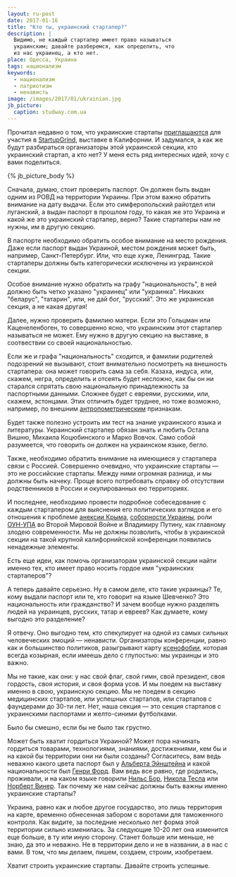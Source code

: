 ```yaml
---
layout: ru-post
date: 2017-01-16
title: "Кто ты, украинский стартапер?"
description: |
  Видимо, не каждый стартапер имеет право называться
  украинским; давайте разберемся, как определить, что
  из нас украинец, а кто нет.
place: Одесса, Украина
tags: национализм
keywords:
  - национализм
  - патриотизм
  - ненависть
image: /images/2017/01/ukrainian.jpg
jb_picture:
  caption: studway.com.ua
---
```


Прочитал недавно о том, что украинские стартапы
[приглашаются](http://ain.ua/ukrainskie-startapy-opyat-edut-na-startupgrind) для
участия в [StartupGrind](https://www.startupgrind.com/conference/), выставке
в Калифорнии. И задумался, а как же будут разбираться организаторы
этой украинской секции, кто украинский стартап, а кто нет? У меня есть
ряд интересных идей, хочу с вами поделиться.

{% jb_picture_body %}

<!--more-->

Сначала, думаю, стоит проверить паспорт. Он должен быть выдан одним
из РОВД на территории Украины. При этом важно обратить внимание на дату
выдачи. Если это симферопольский райотдел или луганский, а выдан паспорт
в прошлом году, то какая же это Украина и какой же это украинский
стартапер, верно? Такие стартаперы нам не нужны, им в другую секцию.

В паспорте необходимо обратить особое внимание на место рождения. Даже если
паспорт выдан Украиной, местом рождения может быть, например, Санкт-Петербург.
Или, что еще хуже, Ленинград. Такие стартаперы должны быть категорически исключены
из украинской секции.

Особое внимание нужно обратить на графу "национальность", в ней должно
быть четко указано "украинец" или "украинка". Никаких "беларус", "татарин",
или, не дай бог, "русский". Это же украинская секция, а не какая другая!

Далее, нужно проверить фамилию матери. Если это Гольцман или Каценеленбоген,
то совершенно ясно, что украинским этот стартапер называться не может. Ему
нужно в другую секцию на выставке, в соотвествии со своей национальностью.

Если же и графа "национальность" сходится, и фамилии родителей подозрений не
вызывают, стоит внимательно посмотреть на внешность стартапера: она
может говорить сама за себя. Казаха, индуса, или, скажем, негра, определить
и отсеять будет несложно, как бы он ни старался спрятать свою национальную принадлежность
за паспортными данными. Сложнее будет с евреями, русскими, или, скажем, эстонцами.
Этих отличить будет труднее, но тоже возможно, например, по внешним
[антропометрическим](https://ru.wikipedia.org/wiki/%D0%90%D0%BD%D1%82%D1%80%D0%BE%D0%BF%D0%BE%D0%BC%D0%B5%D1%82%D1%80%D0%B8%D1%8F)
признакам.

Будет также полезно устроить им тест на знание украинского языка и литературы.
Украинский стартапер обязан знать и любить Остапа Вишню, Михаила Коцюбинского
и Марко Вовчок. Само собой разумеется, что говорить он должен на украинском языке,
бегло.

Также, необходимо обратить внимание на имеющиеся у стартапера связи с
Россией. Совершенно очевидно, что украинские стартапы &mdash; это не российские
стартапы. Между ними огромная разница, и мы должны быть начеку. Проще всего
потребовать справку об отсутствии родственников в России и окупированных
ею территориях.

И последнее, необходимо провести подробное собеседование с каждым стартапером
для выяснения его политических взглядов и его отношения к проблеме
[анексии Крыма](https://ru.wikipedia.org/wiki/%D0%9F%D1%80%D0%B8%D1%81%D0%BE%D0%B5%D0%B4%D0%B8%D0%BD%D0%B5%D0%BD%D0%B8%D0%B5_%D0%9A%D1%80%D1%8B%D0%BC%D0%B0_%D0%BA_%D0%A0%D0%BE%D1%81%D1%81%D0%B8%D0%B9%D1%81%D0%BA%D0%BE%D0%B9_%D0%A4%D0%B5%D0%B4%D0%B5%D1%80%D0%B0%D1%86%D0%B8%D0%B8),
[соборности Украины](https://ru.wikipedia.org/wiki/%D0%94%D0%B5%D0%BD%D1%8C_%D1%81%D0%BE%D0%B1%D0%BE%D1%80%D0%BD%D0%BE%D1%81%D1%82%D0%B8_%D0%A3%D0%BA%D1%80%D0%B0%D0%B8%D0%BD%D1%8B),
роли [ОУН-УПА](https://ru.wikipedia.org/wiki/%D0%A3%D0%BA%D1%80%D0%B0%D0%B8%D0%BD%D1%81%D0%BA%D0%B0%D1%8F_%D0%BF%D0%BE%D0%B2%D1%81%D1%82%D0%B0%D0%BD%D1%87%D0%B5%D1%81%D0%BA%D0%B0%D1%8F_%D0%B0%D1%80%D0%BC%D0%B8%D1%8F)
во Второй Мировой Войне и
Владимиру Путину, как главному злодею современности. Мы не должны позволить, чтобы
в украинской секции на такой крупной калифорнийской конференции появились
ненадежные элементы.

Есть еще идеи, как помочь организаторам украинской секции найти именно тех,
кто имеет право носить гордое имя "украинских стартаперов"?

А теперь давайте серьезно. Ну в самом деле, кто такие украинцы? Те, кому
выдали паспорт или те, кто говорит на языке Шевченко? Это национальность
или гражданство? И зачем вообще нужно разделять людей на украинцев,
русских, татар и евреев? Как думаете, кому выгодно это разделение?

Я отвечу. Оно выгодно тем, кто спекулирует на одной из самых сильных
человеческих эмоций &mdash; ненависти. Организаторы конференции, равно как
и большинство политиков, разыгрывают карту
[ксенофобии](https://ru.wikipedia.org/wiki/%D0%9A%D1%81%D0%B5%D0%BD%D0%BE%D1%84%D0%BE%D0%B1%D0%B8%D1%8F),
которая всегда козырная, если имеешь дело с глупостью: мы украинцы и это важно.

Мы не такие, как они: у нас свой флаг, свой гимн, свой президент,
своя гордость, своя история, и своя форма усов. И мы поедем на выставку
именно в свою, украинскую секцию. Мы не поедем в секцию медицинских
стартапов, или успешных стартапов, или стартапов с фаундерами до 30-ти лет.
Нет, наша секция &mdash; это секция стартапов с украинскими паспортами
и желто-синими футболками.

Было бы смешно, если бы не было так грустно.

Может быть хватит гордиться Украиной? Может пора начинать гордиться
товарами, технологиями, знаниями, достижениями, кем бы и на какой бы
территории они ни были созданы? Согласитесь, вам ведь неважно какого цвета
паспорт был у
[Альберта Эйнштейна](https://uk.wikipedia.org/wiki/%D0%90%D0%BB%D1%8C%D0%B1%D0%B5%D1%80%D1%82_%D0%95%D0%B9%D0%BD%D1%88%D1%82%D0%B5%D0%B9%D0%BD)
и какой национальности был
[Генри Форд](https://ru.wikipedia.org/wiki/%D0%A4%D0%BE%D1%80%D0%B4,_%D0%93%D0%B5%D0%BD%D1%80%D0%B8).
Вам ведь все равно, где родились, проживали, и на каком языке говорили
[Нильс Бор](https://ru.wikipedia.org/wiki/%D0%91%D0%BE%D1%80,_%D0%9D%D0%B8%D0%BB%D1%8C%D1%81),
[Никола Тесла](https://ru.wikipedia.org/wiki/%D0%A2%D0%B5%D1%81%D0%BB%D0%B0,_%D0%9D%D0%B8%D0%BA%D0%BE%D0%BB%D0%B0)
или
[Норберт Винер](https://ru.wikipedia.org/wiki/%D0%92%D0%B8%D0%BD%D0%B5%D1%80,_%D0%9D%D0%BE%D1%80%D0%B1%D0%B5%D1%80%D1%82).
Так почему же нам сейчас должны быть важны именно украинские стартапы?

Украина, равно как и любое другое государство, это лишь территория
на карте, временно обнесенная забором с воротами для таможенного контроля.
Как видите, за последние несколько лет форма этой территории сильно изменилась.
За следующие 10-20 лет она изменится еще больше, в ту или иную сторону.
Станет больше или меньше, не знаю, да это и неважно. Не в территории
дело и не в названии, а в нас с вами. В том, что мы делаем, пишем, создаем,
строим, изобретаем.

Хватит строить украинские стартапы. Давайте строить успешные.
